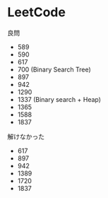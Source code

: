 # LeetCode
良問
- 589
- 590
- 617
- 700 (Binary Search Tree)
- 897
- 942
- 1290
- 1337 (Binary search + Heap)
- 1365
- 1588
- 1837

解けなかった
- 617
- 897
- 942
- 1389
- 1720
- 1837
